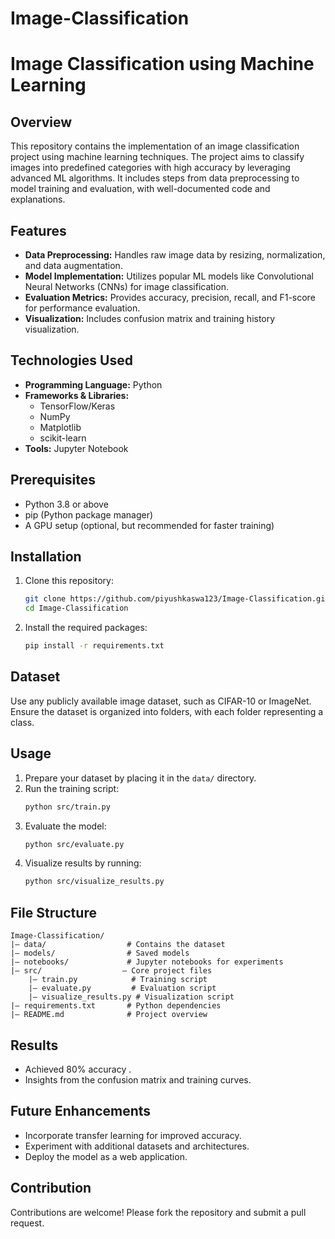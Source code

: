 # Image-Classification
# Image Classification using Machine Learning

## Overview
This repository contains the implementation of an image classification project using machine learning techniques. The project aims to classify images into predefined categories with high accuracy by leveraging advanced ML algorithms. It includes steps from data preprocessing to model training and evaluation, with well-documented code and explanations.

## Features
- **Data Preprocessing:** Handles raw image data by resizing, normalization, and data augmentation.
- **Model Implementation:** Utilizes popular ML models like Convolutional Neural Networks (CNNs) for image classification.
- **Evaluation Metrics:** Provides accuracy, precision, recall, and F1-score for performance evaluation.
- **Visualization:** Includes confusion matrix and training history visualization.

## Technologies Used
- **Programming Language:** Python
- **Frameworks & Libraries:**
  - TensorFlow/Keras
  - NumPy
  - Matplotlib
  - scikit-learn
- **Tools:** Jupyter Notebook

## Prerequisites
- Python 3.8 or above
- pip (Python package manager)
- A GPU setup (optional, but recommended for faster training)

## Installation
1. Clone this repository:
    ```bash
    git clone https://github.com/piyushkaswa123/Image-Classification.git
    cd Image-Classification
    ```
2. Install the required packages:
    ```bash
    pip install -r requirements.txt
    ```

## Dataset
Use any publicly available image dataset, such as CIFAR-10 or ImageNet. Ensure the dataset is organized into folders, with each folder representing a class.

## Usage
1. Prepare your dataset by placing it in the `data/` directory.
2. Run the training script:
    ```bash
    python src/train.py
    ```
3. Evaluate the model:
    ```bash
    python src/evaluate.py
    ```
4. Visualize results by running:
    ```bash
    python src/visualize_results.py
    ```

## File Structure
```
Image-Classification/
|— data/                  # Contains the dataset
|— models/                # Saved models
|— notebooks/             # Jupyter notebooks for experiments
|— src/                  — Core project files
    |— train.py            # Training script
    |— evaluate.py         # Evaluation script
    |— visualize_results.py # Visualization script
|— requirements.txt       # Python dependencies
|— README.md              # Project overview
```

## Results
- Achieved 80% accuracy .
- Insights from the confusion matrix and training curves.

## Future Enhancements
- Incorporate transfer learning for improved accuracy.
- Experiment with additional datasets and architectures.
- Deploy the model as a web application.

## Contribution
Contributions are welcome! Please fork the repository and submit a pull request.



